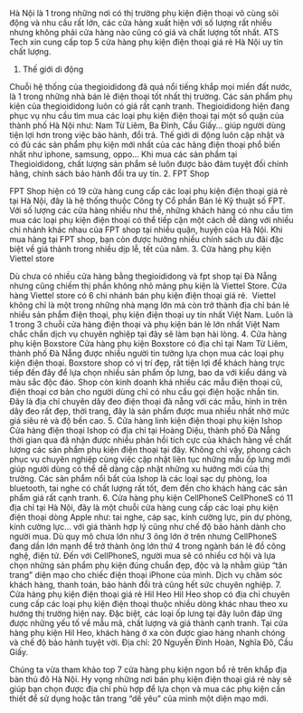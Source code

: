 Hà Nội là 1 trong những nơi có thị trường phụ kiện điện thoại vô cùng sôi động và nhu cầu rất lớn, các cửa hàng xuất hiện với số lượng rất nhiều nhưng không phải cửa hàng nào cũng có giá và chất lượng tốt nhất. ATS Tech xin cung cấp top 5 cửa hàng phụ kiện điện thoại giá rẻ Hà Nội uy tín chất lượng.

1. Thế giới di động

Chuỗi hệ thống của thegioididong đã quá nổi tiếng khắp mọi miền đất nước, là 1 trong những nhà bán lẻ điện thoại tốt nhất thị trường. Các sản phẩm phụ kiện của thegioididong luôn có giá rất cạnh tranh.
Thegioididong hiện đang phục vụ nhu cầu tìm mua các loại phụ kiện điện thoại tại một số quận của thành phố Hà Nội như: Nam Từ Liêm, Ba Đình, Cầu Giấy… giúp người dùng tiện lợi hơn trong việc bảo hành, đổi trả.
Thế giới di động luôn cập nhật và có đủ các sản phẩm phụ kiện mới nhất của các hãng điện thoại phổ biến nhất như iphone, samsung, oppo…
Khi mua các sản phẩm tại Thegioididong, chất lượng sản phẩm sẽ luôn được bảo đảm tuyệt đối chính hãng, chính sách bảo hành đổi tra uy tín.
2. FPT Shop

FPT Shop hiện có 19 cửa hàng cung cấp các loại phụ kiện điện thoại giá rẻ tại Hà Nội, đây là hệ thống thuộc Công ty Cổ phần Bán lẻ Kỹ thuật số FPT.
Với số lượng các cửa hàng nhiều như thế, những khách hàng có nhu cầu tìm mua các loại phụ kiện điện thoại có thể tiếp cận một cách dễ dàng với nhiều chi nhánh khác nhau của FPT shop tại nhiều quận, huyện của Hà Nội.
Khi mua hàng tại FPT shop, bạn còn được hưởng nhiều chính sách ưu đãi đặc biệt về giá thành trong nhiều dịp lễ, tết của năm.
3. Cửa hàng phụ kiện Viettel store

Dù chưa có nhiều cửa hàng bằng thegioididong và fpt shop tại Đà Nẵng nhưng cũng chiếm thị phần không nhỏ mảng phụ kiện là Viettel Store.
Cửa hàng Viettel store có 6 chi nhánh bán phụ kiện điện thoại giá rẻ.  Viettel không chỉ là một trong những nhà mạng lớn mà còn trở thành địa chỉ bán lẻ nhiều sản phẩm điện thoại, phụ kiện điện thoại uy tín nhất Việt Nam.
Luôn là 1 trong 3 chuỗi cửa hàng điện thoại và phụ kiện bán lẻ lớn nhất Việt Nam chắc chắn dịch vụ chuyên nghiệp tại đây sẽ làm bạn hài lòng.
4. Cửa hàng phụ kiện Boxstore
Cửa hàng phụ kiện Boxstore có địa chỉ tại Nam Từ Liêm, thành phố Đà Nẵng được nhiều người tin tưởng lựa chọn mua các loại phụ kiện điện thoại.
Boxstore shop có vị trí đẹp, rất tiện lợi để khách hàng trực tiếp đến đây để lựa chọn nhiều sản phẩm ốp lưng, bao da với kiểu dáng và màu sắc độc đáo.
Shop còn kinh doanh khá nhiều các mẫu điện thoại cũ, điện thoại cơ bản cho người dùng chỉ có nhu cầu gọi điện hoặc nhắn tin.
Đây là địa chỉ chuyên dây đeo điện thoại đà nẵng với các mẫu, hình in trên dây đeo rất đẹp, thời trang, đây là sản phẩm được mua nhiều nhất nhờ mức giá siêu rẻ và độ bền cao.
5. Cửa hàng linh kiện điện thoại phụ kiện Ishop
Cửa hàng điện thoại Ishop có địa chỉ tại Hoàng Diệu, thành phố Đà Nẵng thời gian qua đã nhận được nhiều phản hồi tích cực của khách hàng về chất lượng các sản phẩm phụ kiện điện thoại tại đây.
Không chỉ vậy, phong cách phục vụ chuyên nghiệp cùng việc cập nhật liên tục những mẫu ốp lưng mới giúp người dùng có thể dễ dàng cập nhật những xu hướng mới của thị trường.
Các sản phẩm nổi bất của Ishop là các loại sạc dự phòng, loa bluetooth, tai nghe có chất lượng rất tốt, đem đến cho khách hàng các sản phẩm giá rất cạnh tranh.
6. Cửa hàng phụ kiện CellPhoneS
CellPhoneS có 11 địa chỉ tại Hà Nội, đây là một chuỗi cửa hàng cung cấp các loại phụ kiện điện thoại dòng Apple như: tai nghe, cáp sạc, kính cường lực, pin dự phòng, kính cường lực… với giá thành hợp lý cũng như chế độ bảo hành dành cho người mua.
Dù quy mô chưa lớn như 3 ông lớn ở trên nhưng CellPhoneS đang dần lớn mạnh để trở thành ông lớn thứ 4 trong ngành bán lẻ đồ công nghệ, điện tử.
Đến với CellPhoneS, người mua sẽ có nhiều cơ hội và lựa chọn những sản phẩm phụ kiện đúng chuẩn đẹp, độc và lạ nhằm giúp “tân trang” diện mạo cho chiếc điện thoại iPhone của mình.
Dịch vụ chăm sóc khách hàng, thanh toán, bảo hành đổi trả cũng hết sức chuyên nghiệp.
7. Cửa hàng phụ kiện điện thoại giá rẻ Hil Heo
Hil Heo shop có địa chỉ chuyên cung cấp các loại phụ kiện điện thoại thuộc nhiều dòng khác nhau theo xu hướng thị trường hiện nay. Đặc biệt, các loại ốp lưng tại đây luôn đáp ứng được những yếu tố về mẫu mã, chất lượng và giá thành cạnh tranh.
Tại cửa hàng phụ kiện Hil Heo, khách hàng ở xa còn được giao hàng nhanh chóng và chế độ bảo hành tuyệt vời.
Địa chỉ: 20 Nguyễn Đình Hoàn, Nghĩa Đô, Cầu Giấy.

Chúng ta vừa tham khảo top 7 cửa hàng phụ kiện ngon bổ rẻ trên khắp địa bàn thủ đô Hà Nội. Hy vọng những nơi bán phụ kiện điện thoại giá rẻ này sẽ giúp bạn chọn được địa chỉ phù hợp để lựa chọn và mua các phụ kiện cần thiết để sử dụng hoặc tân trang “dế yêu” của mình một diện mạo mới.
